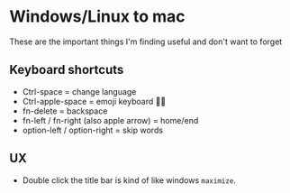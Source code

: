 # Windows/Linux to mac

These are the important things I'm finding useful and don't want to forget

## Keyboard shortcuts

* Ctrl-space = change language
* Ctrl-apple-space = emoji keyboard 👍🏻
* fn-delete = backspace
* fn-left / fn-right (also apple arrow) = home/end
* option-left / option-right = skip words

## UX

* Double click the title bar is kind of like windows `maximize`.


